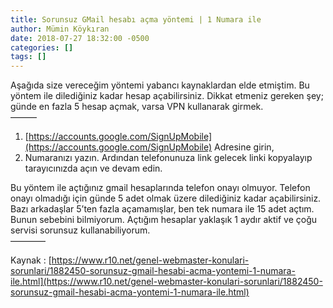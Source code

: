 ```yaml
---
title: Sorunsuz GMail hesabı açma yöntemi | 1 Numara ile
author: Mümin Köykıran
date: 2018-07-27 18:32:00 -0500
categories: []
tags: []
---
```



Aşağıda size vereceğim yöntemi yabancı kaynaklardan elde etmiştim. Bu yöntem ile dilediğiniz kadar hesap açabilirsiniz. Dikkat etmeniz gereken şey; günde en fazla 5 hesap açmak, varsa VPN kullanarak girmek.  
———

1.  [https://accounts.google.com/SignUpMobile](https://accounts.google.com/SignUpMobile) Adresine girin,
2.  Numaranızı yazın. Ardından telefonunuza link gelecek linki kopyalayıp tarayıcınızda açın ve devam edin.

Bu yöntem ile açtığınız gmail hesaplarında telefon onayı olmuyor. Telefon onayı olmadığı için günde 5 adet olmak üzere dilediğiniz kadar açabilirsiniz. Bazı arkadaşlar 5’ten fazla açamamışlar, ben tek numara ile 15 adet açtım. Bunun sebebini bilmiyorum. Açtığım hesaplar yaklaşık 1 aydır aktif ve çoğu servisi sorunsuz kullanabiliyorum.  
————

Kaynak : [https://www.r10.net/genel-webmaster-konulari-sorunlari/1882450-sorunsuz-gmail-hesabi-acma-yontemi-1-numara-ile.html](https://www.r10.net/genel-webmaster-konulari-sorunlari/1882450-sorunsuz-gmail-hesabi-acma-yontemi-1-numara-ile.html)